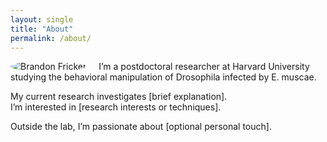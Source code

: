 ```yaml
---
layout: single
title: "About"
permalink: /about/
---
```


<img src="/assets/images/headshot.jpg" alt="Brandon Fricker" style="max-width: 180px; border-radius: 50%; float: left; margin-right: 20px;">

I’m a postdoctoral researcher at Harvard University studying the behavioral manipulation of Drosophila infected by E. muscae.

My current research investigates [brief explanation].  
I’m interested in [research interests or techniques].

Outside the lab, I’m passionate about [optional personal touch].